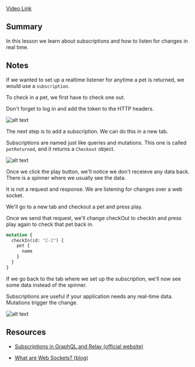 [Video Link](https://egghead.io/lessons/graphql-listen-for-data-changes-in-real-time-with-a-graphql-subscription)

## Summary

In this lesson we learn about subscriptions and how to listen for changes in real time.

## Notes

If we wanted to set up a realtime listener for anytime a pet is returned, we would use a `subscription`.

To check in a pet, we first have to check one out.

<TimeStamp start="0:27" end="0:35">

Don't forget to log in and add the token to the HTTP headers.

</TimeStamp>

![alt text](https://i.ibb.co/j4209kV/scrnli-1-27-2020-10-16-20-AM.png)

The next step is to add a subscription. We can do this in a new tab.

<TimeStamp start="0:58" end="1:18">

Subscriptions are named just like queries and mutations. This one is called `petReturned`, and it returns a `Checkout` object.

</TimeStamp>

![alt text](https://i.ibb.co/xDzcBR1/scrnli-1-27-2020-10-21-42-AM.png)

Once we click the play button, we'll notice we don't receieve any data back. There is a spinner where we usually see the data.

<TimeStamp start="1:22" end="1:29">

It is not a request and response. We are listening for changes over a web socket.

</TimeStamp>

We'll go to a new tab and checkout a pet and press play.

Once we send that request, we'll change checkOut to checkIn and press play again to check that pet back in.

<TimeStamp start="1:44" end="1:46">

```graphql
mutation {
  checkIn(id: "C-2") {
    pet {
      name
    }
  }
}
```

</TimeStamp>

If we go back to the tab where we set up the subscription, we'll now see some data instead of the spinner.

<TimeStamp start="1:55" end="2:05">

Subscriptions are useful if your application needs any real-time data. Mutations trigger the change.

</TimeStamp>

![alt text](https://i.ibb.co/P94SzB3/scrnli-1-27-2020-10-38-18-AM.png)

## Resources

- [Subscriptions in GraphQL and Relay (official website)](https://graphql.org/blog/subscriptions-in-graphql-and-relay/)

- [What are Web Sockets? (blog)](https://medium.com/@dominik.t/what-are-web-sockets-what-about-rest-apis-b9c15fd72aac)
